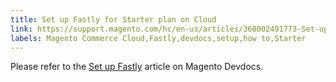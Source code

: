 ```yaml
---
title: Set up Fastly for Starter plan on Cloud
link: https://support.magento.com/hc/en-us/articles/360002491773-Set-up-Fastly-for-Starter-plan-on-Cloud
labels: Magento Commerce Cloud,Fastly,devdocs,setup,how to,Starter
---
```


<p>Please refer to the <a href="https://devdocs.magento.com/guides/v2.3/cloud/cdn/configure-fastly.html">Set up Fastly</a> article on Magento Devdocs.</p>